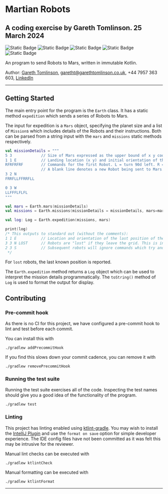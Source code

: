# Martian Robots
## A coding exercise by Gareth Tomlinson. 25 March 2024
![Static Badge](https://img.shields.io/badge/Project-Martian_Robots-pink) ![Static Badge](https://img.shields.io/badge/Kotlin-1.9.20-purple)  ![Static Badge](https://img.shields.io/badge/JDK-21-blue) ![Static Badge](https://img.shields.io/badge/Java-19-yellow) ![Static Badge](https://img.shields.io/badge/TDD-Absolutely!-green)

An program to send Robots to Mars, written in immutable Kotlin.

Author: [Gareth Tomlinson](mailto:garetht@garethtomlinson.co.uk), garetht@garethtomlinson.co.uk, +44 7957 363 603, [LinkedIn](https://www.linkedin.com/in/gareth-tomlinson/)

---

## Getting Started
The main entry point for the program is the `Earth` class.  It has a static method `expedition` which sends a series of Robots to Mars.

The input for expedition is a `Mars` object, specifying the planet size and a list of `Mission`s which includes details of the Robots and their instructions.
Both can be parsed from a string input with the `mars` and `missions` static methods respectively.

```kotlin
val missionDetails = """
5 3             // Size of Mars expressed as the upper bound of x y coordinates. The lower bound is 0 0. In this example Mars is a 6 x 4 grid. 
1 1 E           // Landing location (x y) and initial orientation of the first Robot. 
RFRFRFRF        // Commands for the first Robot. L = turn 90d left. R = turn 90d right. F = move forward one grid square if possible.
                // A blank line denotes a new Robot being sent to Mars.
3 2 N
FRRFLLFFRRFLL

0 3 W
LLFFFLFLFL
"""

val mars = Earth.mars(missionDetails)
val missions = Earth.missions(missionDetails = missionDetails, mars=mars)

val log: Log = Earth.expedition(missions, mars)

print(log)
/* This outputs to standard out (without the comments):
1 1 E           // Location and orientation of the last position of the Robot in the form x y orientation (location is zero-based)
3 3 N LOST      // Robots are "lost" if they leave the grid. This is indicated with "LOST" at the end of the output for the lost Robot. 
2 3 S           // Subsequent robots will ignore commands which try and move them to the same square as a "lost" robot.
 */
```

For `lost` robots, the last known position is reported.

The `Earth.expedition` method returns a `Log` object which can be used to interpret the mission details programmatically.
The `toString()` method of `Log` is used to format the output for display.

## Contributing
### Pre-commit hook
As there is no CI for this project, we have configured a pre-commit hook to lint and test before each commit.

You can install this with
```shell
./gradlew addPrecommitHook
```

If you find this slows down your commit cadence, you can remove it with
```shell
./gradlew removePrecommitHook
```

### Running the test suite
Running the test suite exercises all of the code. Inspecting the test names should give you a good idea of the functionality of the program.
```shell
./gradlew test
```

### Linting
This project has linting enabled using [ktlint-gradle](https://github.com/JLLeitschuh/ktlint-gradle).
You may wish to install the [IntelliJ Plugin](https://plugins.jetbrains.com/plugin/15057-ktlint) and use the `format on save` option for simple developer experience. The IDE config files have not been committed as it was felt this may be intrusive for the reviewer.

Manual lint checks can be executed with
```shell
./gradlew ktlintCheck
```

Manual formatting can be executed with
```shell
./gradlew ktlintFormat
```

---

